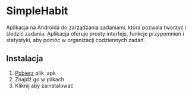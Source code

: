 # SimpleHabit
Aplikacja na Androida do zarządzania zadaniami, która pozwala tworzyć i śledzić zadania. Aplikacja oferuje prosty interfejs, funkcje przypomnień i statystyki, aby pomóc w organizacji codziennych zadań.

## Instalacja

1. [Pobierz](https://github.com/mati101811/SimpleHabit/blob/master/app/debug/SimpleHabit-1.0.0-beta.1.apk) plik .apk
2. Znajdź go w plikach
3. Kliknij aby zainstalować

